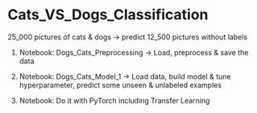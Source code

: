 # Cats_VS_Dogs_Classification
25_000 pictures of cats & dogs -> predict 12_500 pictures without labels

1. Notebook: Dogs_Cats_Preprocessing
  -> Load, preprocess & save the data

2. Notebook: Dogs_Cats_Model_1
  -> Load data, build model & tune hyperparameter, predict some unseen & unlabeled examples
  
3. Notebook: Do it with PyTorch including Transfer Learning
